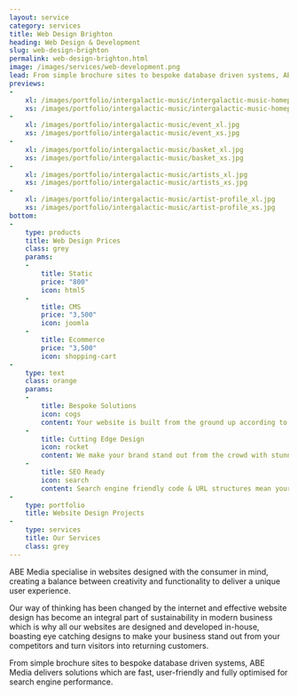 ```yaml
---
layout: service
category: services
title: Web Design Brighton
heading: Web Design & Development
slug: web-design-brighton
permalink: web-design-brighton.html
image: /images/services/web-development.png
lead: From simple brochure sites to bespoke database driven systems, ABE Media delivers solutions which are fast, user-friendly and fully optimised for search engine performance.
previews:
-
    xl: /images/portfolio/intergalactic-music/intergalactic-music-homepage_xl.jpg
    xs: /images/portfolio/intergalactic-music/intergalactic-music-homepage_xs.jpg
-
    xl: /images/portfolio/intergalactic-music/event_xl.jpg
    xs: /images/portfolio/intergalactic-music/event_xs.jpg
-
    xl: /images/portfolio/intergalactic-music/basket_xl.jpg
    xs: /images/portfolio/intergalactic-music/basket_xs.jpg
-
    xl: /images/portfolio/intergalactic-music/artists_xl.jpg
    xs: /images/portfolio/intergalactic-music/artists_xs.jpg
-
    xl: /images/portfolio/intergalactic-music/artist-profile_xl.jpg
    xs: /images/portfolio/intergalactic-music/artist-profile_xs.jpg
bottom:
-
    type: products
    title: Web Design Prices
    class: grey
    params:
    -
        title: Static
        price: "800"
        icon: html5
    -
        title: CMS
        price: "3,500"
        icon: joomla
    -
        title: Ecommerce
        price: "3,500"
        icon: shopping-cart
-
    type: text
    class: orange
    params:
    -
        title: Bespoke Solutions
        icon: cogs
        content: Your website is built from the ground up according to your exact technical specifications, keeping you informed & involved throughout the process.
    -
        title: Cutting Edge Design
        icon: rocket
        content: We make your brand stand out from the crowd with stunning, unique designs tailored to your business and target audience.
    -
        title: SEO Ready
        icon: search
        content: Search engine friendly code & URL structures mean your website already comes optimised for maximum search engine performance.
-
    type: portfolio
    title: Website Design Projects
-
    type: services
    title: Our Services
    class: grey
---
```

ABE Media specialise in websites designed with the consumer in mind, creating a balance between creativity and functionality to deliver a unique user experience.

Our way of thinking has been changed by the internet and effective website design has become an integral part of sustainability in modern business which is why all our websites are designed and developed in-house, boasting eye catching designs to make your business stand out from your competitors and turn visitors into returning customers.

From simple brochure sites to bespoke database driven systems, ABE Media delivers solutions which are fast, user-friendly and fully optimised for search engine performance.
